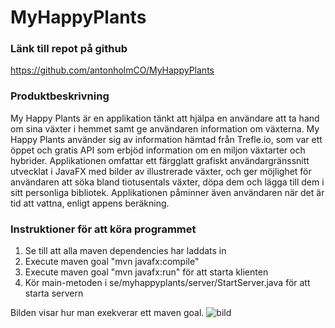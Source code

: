 # MyHappyPlants

### Länk till repot på github
https://github.com/antonholmCO/MyHappyPlants

### Produktbeskrivning
My Happy Plants är en applikation tänkt att hjälpa en användare att ta hand om sina växter i hemmet samt ge användaren information om växterna. My Happy Plants använder sig av information hämtad från Trefle.io, som var ett öppet och gratis API som erbjöd information om en miljon växtarter och hybrider. Applikationen omfattar ett färgglatt grafiskt användargränssnitt utvecklat i JavaFX med bilder av illustrerade växter, och ger möjlighet för användaren att söka bland tiotusentals växter, döpa dem och lägga till dem i sitt personliga bibliotek.
Applikationen påminner även användaren när det är tid att vattna, enligt appens beräkning.

### Instruktioner för att köra programmet
1. Se till att alla maven dependencies har laddats in
2. Execute maven goal "mvn javafx:compile"
3. Execute maven goal "mvn javafx:run" för att starta klienten
4. Kör main-metoden i se/myhappyplants/server/StartServer.java för att starta servern

Bilden visar hur man exekverar ett maven goal.
![bild](https://user-images.githubusercontent.com/77005138/114137664-cd6c0d80-990c-11eb-8350-bdc3172e48d7.png)
